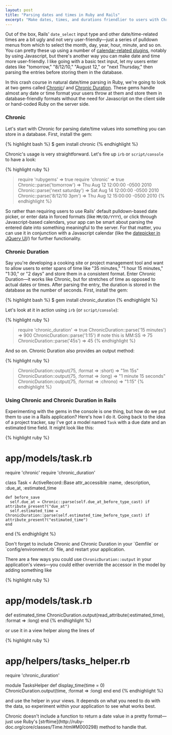 ```yaml
---
layout: post
title: "Parsing dates and times in Ruby and Rails"
excerpt: "Make dates, times, and durations friendlier to users with Chronic and Chronic Duration, two must-have gems for Rails developers."
---
```


Out of the box, Rails' `date_select` input type and other date/time-related times are a bit ugly and not very user-friendly&mdash;just a series of pulldown menus from which to select the month, day, year, hour, minute, and so on. You can pretty these up using a number of [calendar-related plugins](http://railscasts.com/episodes/213-calendars), notably by using Javascript, but there's another way you can make date and time more user-friendly. I like going with a basic text input, let my users enter dates like "tomorrow," "8/12/10," "August 12," or "next Thursday," then parsing the entries before storing them in the database.

In this crash course in natural date/time parsing in Ruby, we're going to look at two gems called [Chronic](http://chronic.rubyforge.org)/ and [Chronic Duration](http://github.com/hpoydar/chronic_duration). These gems handle almost any date or time format your users throw at them and store them in database-friendly formats without the need for Javascript on the client side or hand-coded Ruby on the server side.

### Chronic

Let's start with Chronic for parsing date/time values into something you can store in a database. First, install the gem:

{% highlight bash %}
  $ gem install chronic
{% endhighlight %}

Chronic's usage is very straightforward. Let's fire up `irb` or `script/console` to have a look:

{% highlight ruby %}
  > require 'rubygems'
    => true
  > require 'chronic'
    => true
  > Chronic::parse('tomorrow')
    => Thu Aug 12 12:00:00 -0500 2010
  > Chronic::parse('next saturday')
    => Sat Aug 14 12:00:00 -0500 2010
  > Chronic::parse('8/12/10 3pm')
    => Thu Aug 12 15:00:00 -0500 2010
{% endhighlight %}

So rather than requiring users to use Rails' default pulldown-based date picker, or enter data in forced formats (like `MM/DD/YYYY`), or click through Javascript-based calendars, your app can be smart about parsing the entered date into something meaningful to the server. For that matter, you can use it in conjunction with a Javascript calendar (like the [datepicker in JQuery UI](http://jqueryui.com/demos/datepicker)/) for further functionality.

### Chronic Duration

Say you're developing a cooking site or project management tool and want to allow users to enter spans of time like "35 minutes," "1 hour 15 minutes," "1:30," or "2 days" and store them in a consistent format. Enter Chronic Duration&mdash;it works like Chronic, but for stretches of time as opposed to actual dates or times. After parsing the entry, the duration is stored in the database as the number of seconds. First, install the gem:

{% highlight bash %}
  $ gem install chronic_duration
{% endhighlight %}

Let's look at it in action using `irb` (or `script/console`):

{% highlight ruby %}
  > require 'chronic_duration'
    => true
  > ChronicDuration::parse('15 minutes')
    => 900
  > ChronicDuration::parse('1:15') # note this is MM:SS
    => 75
  > ChronicDuration::parse('45s')
    => 45
{% endhighlight %}

And so on. Chronic Duration also provides an output method:

{% highlight ruby %}
  > ChronicDuration::output(75, :format => :short)
    => "1m 15s" 
  > ChronicDuration::output(75, :format => :long)
    => "1 minute 15 seconds" 
  > ChronicDuration::output(75, :format => :chrono)
    => "1:15"
{% endhighlight %}

### Using Chronic and Chronic Duration in Rails

Experimenting with the gems in the console is one thing, but how do we put them to use in a Rails application? Here's how I do it. Going back to the idea of a project tracker, say I've got a model named `Task` with a due date and an estimated time field. It might look like this:

{% highlight ruby %}
  # app/models/task.rb

  require 'chronic'
  require 'chronic_duration'

  class Task < ActiveRecord::Base
    attr_accessible :name, :description, :due_at, :estimated_time
    
    def before_save
      self.due_at = Chronic::parse(self.due_at_before_type_cast) if attribute_present?("due_at")
      self.estimated_time = ChronicDuration::parse(self.estimated_time_before_type_cast) if attribute_present?("estimated_time")
    end
  end
{% endhighlight %}

<div class="alert alert-info">
  <p>Don't forget to include Chronic and Chronic Duration in your `Gemfile` or `config/environment.rb` file, and restart your application.</p>
</div>

There are a few ways you could use `ChronicDuration::output` in your application's views&mdash;you could either override the accessor in the model by adding something like

{% highlight ruby %}
  # app/models/task.rb
  
  def estimated_time
    ChronicDuration.output(read_attribute(:estimated_time), :format => :long)
  end
{% endhighlight %}

or use it in a view helper along the lines of

{% highlight ruby %}
  # app/helpers/tasks_helper.rb
  
  require 'chronic_duration'
  
  module TasksHelper
    def display_time(time = 0)
      ChronicDuration.output(time, :format => :long)
    end
  end
{% endhighlight %}

and use the helper in your views. It depends on what you need to do with the data, so experiment within your application to see what works best.

<div class="alert alert-info">
  <p>Chronic doesn't include a function to return a date value in a pretty format&mdash;just use Ruby's [strftime](http://ruby-doc.org/core/classes/Time.html#M000298) method to handle that.</p>
</div>